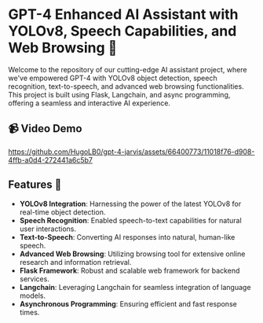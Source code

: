 
# GPT-4 Enhanced AI Assistant with YOLOv8, Speech Capabilities, and Web Browsing 🌟

Welcome to the repository of our cutting-edge AI assistant project, where we've empowered GPT-4 with YOLOv8 object detection, speech recognition, text-to-speech, and advanced web browsing functionalities. This project is built using Flask, Langchain, and async programming, offering a seamless and interactive AI experience.

## 📹 Video Demo
https://github.com/HugoLB0/gpt-4-jarvis/assets/66400773/11018f76-d908-4ffb-a0d4-272441a6c5b7



## Features 🚀

- **YOLOv8 Integration**: Harnessing the power of the latest YOLOv8 for real-time object detection.
- **Speech Recognition**: Enabled speech-to-text capabilities for natural user interactions.
- **Text-to-Speech**: Converting AI responses into natural, human-like speech.
- **Advanced Web Browsing**: Utilizing browsing tool for extensive online research and information retrieval.
- **Flask Framework**: Robust and scalable web framework for backend services.
- **Langchain**: Leveraging Langchain for seamless integration of language models.
- **Asynchronous Programming**: Ensuring efficient and fast response times.

